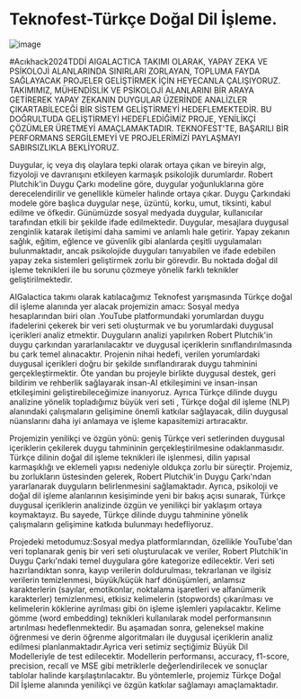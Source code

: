 # Teknofest-Türkçe Doğal Dil İşleme.
![image](https://github.com/user-attachments/assets/66439ca8-a097-4b3f-ba1a-cbf2baf808ef)

#Acıkhack2024TDDİ
AIGALACTICA TAKIMI OLARAK, YAPAY ZEKA VE PSİKOLOJİ ALANLARINDA SINIRLARI ZORLAYAN, TOPLUMA FAYDA SAĞLAYACAK PROJELER GELİŞTİRMEK İÇİN HEYECANLA ÇALIŞIYORUZ. TAKIMIMIZ, MÜHENDİSLİK VE PSİKOLOJİ ALANLARINI BİR ARAYA GETİREREK YAPAY ZEKANIN DUYGULAR ÜZERİNDE ANALİZLER ÇIKARTABİLECEĞİ BİR SİSTEM GELİŞTİRMEYİ HEDEFLEMEKTEDİR. BU DOĞRULTUDA GELİŞTİRMEYİ HEDEFLEDİĞİMİZ PROJE, YENİLİKÇİ ÇÖZÜMLER ÜRETMEYİ AMAÇLAMAKTADIR. TEKNOFEST'TE, BAŞARILI BİR PERFORMANS SERGİLEMEYİ VE PROJELERİMİZİ PAYLAŞMAYI SABIRSIZLIKLA BEKLİYORUZ.
<br>

Duygular, iç veya dış olaylara tepki olarak ortaya çıkan ve bireyin algı, fizyoloji ve davranışını etkileyen karmaşık psikolojik durumlardır. Robert Plutchik'in Duygu Çarkı modeline göre, duygular yoğunluklarına göre derecelendirilir ve genellikle kümeler halinde ortaya çıkar. Duygu Çarkındaki modele göre başlıca duygular neşe, üzüntü, korku, umut, tiksinti, kabul edilme ve öfkedir. Günümüzde sosyal medyada duygular, kullanıcılar tarafından etkili bir şekilde ifade edilmektedir. Duygular, mesajlara duygusal zenginlik katarak iletişimi daha samimi ve anlamlı hale getirir. Yapay zekanın sağlık, eğitim, eğlence ve güvenlik gibi alanlarda çeşitli uygulamaları bulunmaktadır, ancak psikolojide duyguları tanıyabilen ve ifade edebilen yapay zeka sistemleri geliştirmek zorlu bir görevdir. Bu noktada doğal dil işleme teknikleri ile bu sorunu çözmeye yönelik farklı teknikler geliştirilmektedir.
<br>

AIGalactica takımı olarak katılacağımız Teknofest yarışmasında Türkçe doğal dil işleme alanında yer alacak projemizin amacı: Sosyal medya hesaplarından bıiri olan .YouTube platformundaki yorumlardan duygu ifadelerini çekerek bir veri seti oluşturmak ve bu yorumlardaki duygusal içerikleri analiz etmektir. Duyguların analizi yapılırken Robert Plutchik'in duygu çarkından yararlanılacaktır ve  duygusal içeriklerin sınıflandırılmasında bu çark temel alınacaktır.
Projenin nihai hedefi, verilen yorumlardaki duygusal içerikleri doğru bir şekilde sınıflandırarak duygu tahminini gerçekleştirmektir. Öte yandan bu projeyle birlikte  duygusal destek, geri bildirim ve rehberlik sağlayarak insan-AI etkileşimini ve insan-insan etkileşimini geliştirebileceğimize inanıyoruz. Ayrıca Türkçe dilinde duygu analizine yönelik topladığımız  büyük veri seti , Türkçe doğal dil işleme (NLP) alanındaki çalışmaların gelişimine önemli katkılar sağlayacak, dilin duygusal nüanslarını daha iyi anlamaya ve işleme kapasitemizi artıracaktır.
<br>

Projemizin yenilikçi ve özgün yönü: geniş Türkçe veri setlerinden duygusal içeriklerin çekilerek duygu tahmininin gerçekleştirilmesine odaklanmasıdır. Türkçe dilinin doğal dil işleme teknikleri ile işlenmesi, dilin yapısal karmaşıklığı ve eklemeli yapısı nedeniyle oldukça zorlu bir süreçtir. Projemiz, bu zorlukların üstesinden gelerek, Robert Plutchik'in Duygu Çarkı'ndan yararlanarak duyguların belirlenmesini sağlamaktadır. Ayrıca, psikoloji ve doğal dil işleme alanlarının kesişiminde yeni bir bakış açısı sunarak, Türkçe duygusal içeriklerin analizinde özgün ve yenilikçi bir yaklaşım ortaya koymaktayız. Bu sayede, Türkçe dilinde duygu tahminine yönelik çalışmaların gelişimine katkıda bulunmayı hedefliyoruz.
<br>

Projedeki metodumuz:Sosyal medya platformlarından, özellikle YouTube'dan veri toplanarak geniş bir veri seti oluşturulacak ve veriler, Robert Plutchik'in Duygu Çarkı'ndaki temel duygulara göre kategorize edilecektir. Veri seti hazırlandıktan sonra, kayıp verilerin doldurulması, tekrarlanan ve ilgisiz verilerin temizlenmesi, büyük/küçük harf dönüşümleri, anlamsız karakterlerin (sayılar, emotikonlar, noktalama işaretleri ve alfanümerik karakterler) temizlenmesi, etkisiz kelimelerin (stopwords) çıkarılması ve kelimelerin köklerine ayrılması gibi ön işleme işlemleri yapılacaktır. Kelime gömme (word embedding) teknikleri kullanılarak model performansının artırılması hedeflenmektedir. 
Bu aşamadan sonra, geleneksel makine öğrenmesi ve derin öğrenme algoritmaları ile duygusal içeriklerin analiz edilmesi planlanmaktadır.Ayrica veri setimiz seçtiğimiz Büyük Dil Modelleriyle de test edilecektir. Modellerin performansı, accuracy, f1-score, precision, recall ve MSE gibi metriklerle değerlendirilecek ve sonuçlar tablolar halinde karşılaştırılacaktır. Bu yöntemlerle, projemiz Türkçe Doğal Dil İşleme alanında yenilikçi ve özgün katkılar sağlamayı amaçlamaktadır.






